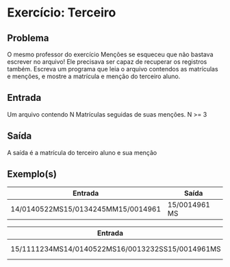 Exercício: Terceiro
==================


Problema
--------

O mesmo professor do exercício Menções se esqueceu que não bastava escrever no arquivo! Ele precisava ser capaz de recuperar os registros também.
Escreva um programa que leia o arquivo contendos as matrículas e menções, e mostre a matrícula e menção do terceiro aluno.

Entrada
-------

Um arquivo contendo N Matrículas seguidas de suas menções. N >= 3

Saída
-----

A saída é a matrícula do terceiro aluno e sua menção

Exemplo(s)
----------

| Entrada                            | Saída         |
|------------------------------------|---------------|
| 14/0140522MS15/0134245MM15/0014961 | 15/0014961 MS |

| Entrada                                          | Saída        |
|--------------------------------------------------|--------------|
| 15/1111234MS14/0140522MS16/0013232SS15/0014961MS | 16/0013232 SS |

